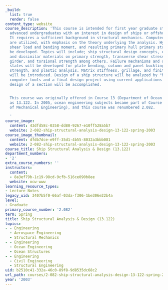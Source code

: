 ```yaml
---
_build:
  list: true
  render: false
content_type: website
course_description: 'This course is intended for first year graduate students and
  advanced undergraduates with an interest in design of ships or offshore structures.
  It requires a sufficient background in structural mechanics. Computer applications
  are utilized, with emphasis on the theory underlying the analysis. Hydrostatic loading,
  shear load and bending moment, and resulting primary hull primary stresses will
  be developed. Topics will include; ship structural design concepts, effect of superstructures
  and dissimilar materials on primary strength, transverse shear stresses in the hull
  girder, and torsional strength among others. Failure mechanisms and design limit
  states will be developed for plate bending, column and panel buckling, panel ultimate
  strength, and plastic analysis. Matrix stiffness, grillage, and finite element analysis
  will be introduced. Design of a ship structure will be analyzed by "hand" with desktop
  computer tools and a final design project using current applications for structural
  design of a section will be accomplished.


  This course was originally offered in Course 13 (Department of Ocean Engineering)
  as 13.122. In 2005, ocean engineering subjects became part of Course 2 (Department
  of Mechanical Engineering), and this course was renumbered 2.082.

  '
course_image:
  content: 43dfd58c-0358-dd80-9267-e10ff528a5b7
  website: 2-082-ship-structural-analysis-design-13-122-spring-2003
course_image_thumbnail:
  content: dfdb7dce-e9ff-35d1-4b55-8032a3bbb081
  website: 2-082-ship-structural-analysis-design-13-122-spring-2003
course_title: Ship Structural Analysis & Design (13.122)
department_numbers:
- '2'
extra_course_numbers: ''
instructors:
  content:
  - 8a3ef79b-1c19-98cd-9cfb-516ce090b8ee
  website: ocw-www
learning_resource_types:
- Lecture Notes
legacy_uid: 3407b5f0-66af-03da-f306-1be306e22b4a
level:
- Graduate
primary_course_number: '2.082'
term: Spring
title: Ship Structural Analysis & Design (13.122)
topics:
- - Engineering
  - Aerospace Engineering
  - Structural Mechanics
- - Engineering
  - Ocean Engineering
  - Ocean Structures
- - Engineering
  - Civil Engineering
  - Structural Engineering
uid: b2510c41-332a-46c0-89f8-9d8535dc68c2
url_path: courses/2-082-ship-structural-analysis-design-13-122-spring-2003
year: '2003'
---
```

